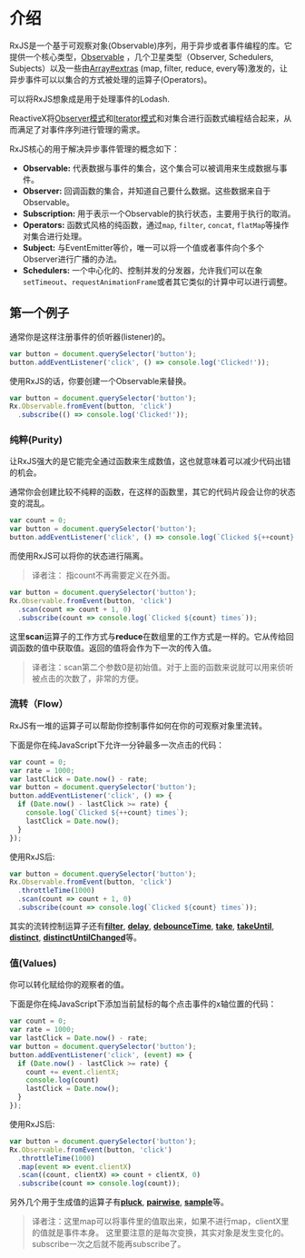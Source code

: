 # 介绍

RxJS是一个基于可观察对象(Observable)序列，用于异步或者事件编程的库。它提供一个核心类型，[Observable]('./overview.html#observable') ，几个卫星类型（Observer, Schedulers, Subjects）以及一些由[Array#extras](https://developer.mozilla.org/en-US/docs/Web/JavaScript/New_in_JavaScript/1.6) (map, filter, reduce, every等)激发的，让异步事件可以以集合的方式被处理的运算子(Operators)。

<span class="informal">可以将RxJS想象成是用于处理事件的Lodash.</span>

ReactiveX将[Observer模式](https://en.wikipedia.org/wiki/Observer_pattern)和[Iterator模式](https://en.wikipedia.org/wiki/Iterator_pattern)和对集合进行函数式编程结合起来，从而满足了对事件序列进行管理的需求。

RxJS核心的用于解决异步事件管理的概念如下：
- **Observable:** 代表数据与事件的集合，这个集合可以被调用来生成数据与事件。
- **Observer:** 回调函数的集合，并知道自己要什么数据。这些数据来自于Observable。
- **Subscription:** 用于表示一个Observable的执行状态，主要用于执行的取消。
- **Operators:** 函数式风格的纯函数，通过`map`, `filter`, `concat`, `flatMap`等操作对集合进行处理。
- **Subject:** 与EventEmitter等价，唯一可以将一个值或者事件向个多个Observer进行广播的办法。
- **Schedulers:** 一个中心化的、控制并发的分发器，允许我们可以在象`setTimeout`、`requestAnimationFrame`或者其它类似的计算中可以进行调整。


## 第一个例子

通常你是这样注册事件的侦听器(listener)的。
```js
var button = document.querySelector('button');
button.addEventListener('click', () => console.log('Clicked!'));
```
使用RxJS的话，你要创建一个Observable来替换。

```js
var button = document.querySelector('button');
Rx.Observable.fromEvent(button, 'click')
  .subscribe(() => console.log('Clicked!'));
```


### 纯粹(Purity)

让RxJS强大的是它能完全通过函数来生成数值，这也就意味着可以减少代码出错的机会。

通常你会创建比较不纯粹的函数，在这样的函数里，其它的代码片段会让你的状态变的混乱。

```js
var count = 0;
var button = document.querySelector('button');
button.addEventListener('click', () => console.log(`Clicked ${++count} times`));
```

而使用RxJS可以将你的状态进行隔离。

> 译者注： 指count不再需要定义在外面。

```js
var button = document.querySelector('button');
Rx.Observable.fromEvent(button, 'click')
  .scan(count => count + 1, 0)
  .subscribe(count => console.log(`Clicked ${count} times`));
```

这里**scan**运算子的工作方式与**reduce**在数组里的工作方式是一样的。它从传给回调函数的值中获取值。返回的值将会作为下一次的传入值。

> 译者注：scan第二个参数0是初始值。对于上面的函数来说就可以用来侦听被点击的次数了，非常的方便。


### 流转（Flow）

RxJS有一堆的运算子可以帮助你控制事件如何在你的可观察对象里流转。

下面是你在纯JavaScript下允许一分钟最多一次点击的代码：

```js
var count = 0;
var rate = 1000;
var lastClick = Date.now() - rate;
var button = document.querySelector('button');
button.addEventListener('click', () => {
  if (Date.now() - lastClick >= rate) {
    console.log(`Clicked ${++count} times`);
    lastClick = Date.now();
  }
});
```

使用RxJS后:

```js
var button = document.querySelector('button');
Rx.Observable.fromEvent(button, 'click')
  .throttleTime(1000)
  .scan(count => count + 1, 0)
  .subscribe(count => console.log(`Clicked ${count} times`));
```

其实的流转控制运算子还有[**filter**](../class/es6/Observable.js~Observable.html#instance-method-filter), [**delay**](../class/es6/Observable.js~Observable.html#instance-method-delay), [**debounceTime**](../class/es6/Observable.js~Observable.html#instance-method-debounceTime), [**take**](../class/es6/Observable.js~Observable.html#instance-method-take), [**takeUntil**](../class/es6/Observable.js~Observable.html#instance-method-takeUntil), [**distinct**](../class/es6/Observable.js~Observable.html#instance-method-distinct), [**distinctUntilChanged**](../class/es6/Observable.js~Observable.html#instance-method-distinctUntilChanged)等。


### 值(Values)

你可以转化赋给你的观察者的值。

下面是你在纯JavaScript下添加当前鼠标的每个点击事件的x轴位置的代码：

```js
var count = 0;
var rate = 1000;
var lastClick = Date.now() - rate;
var button = document.querySelector('button');
button.addEventListener('click', (event) => {
  if (Date.now() - lastClick >= rate) {
    count += event.clientX;
    console.log(count)
    lastClick = Date.now();
  }
});
```

使用RxJS后:

```js
var button = document.querySelector('button');
Rx.Observable.fromEvent(button, 'click')
  .throttleTime(1000)
  .map(event => event.clientX)
  .scan((count, clientX) => count + clientX, 0)
  .subscribe(count => console.log(count));
```

另外几个用于生成值的运算子有[**pluck**](../class/es6/Observable.js~Observable.html#instance-method-pluck), [**pairwise**](../class/es6/Observable.js~Observable.html#instance-method-pairwise),
[**sample**](../class/es6/Observable.js~Observable.html#instance-method-sample)等。

> 译者注：这里map可以将事件里的值取出来，如果不进行map，clientX里的值就是事件本身。
> 这里要注意的是每次变换，其实对象是发生变化的。subscribe一次之后就不能再subscribe了。


